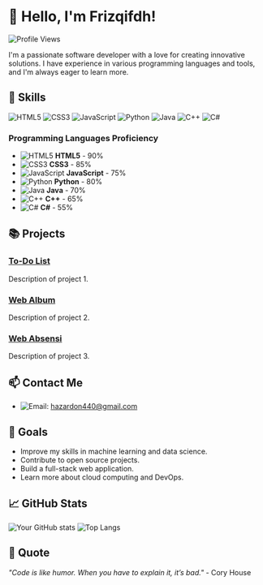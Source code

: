 # 👋 Hello, I'm Frizqifdh!

![Profile Views](https://komarev.com/ghpvc/?username=yourusername&color=blueviolet)

I'm a passionate software developer with a love for creating innovative solutions. I have experience in various programming languages and tools, and I'm always eager to learn more.

## 🔧 Skills

![HTML5](https://img.shields.io/badge/-HTML5-E34F26?style=flat&logo=html5&logoColor=white)
![CSS3](https://img.shields.io/badge/-CSS3-1572B6?style=flat&logo=css3&logoColor=white)
![JavaScript](https://img.shields.io/badge/-JavaScript-F7DF1E?style=flat&logo=javascript&logoColor=black)
![Python](https://img.shields.io/badge/-Python-3776AB?style=flat&logo=python&logoColor=white)
![Java](https://img.shields.io/badge/-Java-007396?style=flat&logo=java&logoColor=white)
![C++](https://img.shields.io/badge/-C++-00599C?style=flat&logo=c%2B%2B&logoColor=white)
![C#](https://img.shields.io/badge/C%23-239120?style=for-the-badge&logo=c-sharp&logoColor=white)

### Programming Languages Proficiency

- ![HTML5](https://img.shields.io/badge/-HTML5-E34F26?style=flat&logo=html5&logoColor=white) **HTML5** - 90%
- ![CSS3](https://img.shields.io/badge/-CSS3-1572B6?style=flat&logo=css3&logoColor=white) **CSS3** - 85%
- ![JavaScript](https://img.shields.io/badge/-JavaScript-F7DF1E?style=flat&logo=javascript&logoColor=black) **JavaScript** - 75%
- ![Python](https://img.shields.io/badge/-Python-3776AB?style=flat&logo=python&logoColor=white) **Python** - 80%
- ![Java](https://img.shields.io/badge/-Java-007396?style=flat&logo=java&logoColor=white) **Java** - 70%
- ![C++](https://img.shields.io/badge/-C++-00599C?style=flat&logo=c%2B%2B&logoColor=white) **C++** - 65%
- ![C#](https://img.shields.io/badge/C%23-239120?style=for-the-badge&logo=c-sharp&logoColor=white) **C#** - 55%

## 📚 Projects

### [To-Do List]([https://github.com/yourusername/project1](https://github.com/Frizqifdh/todolist.simple.github.io))
Description of project 1.

### [Web Album]([https://github.com/yourusername/project2](https://github.com/Frizqifdh/Websitealbum))
Description of project 2.

### [Web Absensi]([https://github.com/yourusername/project3](https://github.com/Frizqifdh/Absensiweb))
Description of project 3.

## 📫 Contact Me

- ![Email](https://img.shields.io/badge/Gmail-D14836?style=for-the-badge&logo=gmail&logoColor=white): hazardon440@gmail.com

## 🎯 Goals

- Improve my skills in machine learning and data science.
- Contribute to open source projects.
- Build a full-stack web application.
- Learn more about cloud computing and DevOps.

## 📈 GitHub Stats

![Your GitHub stats](https://github-readme-stats.vercel.app/api?username=yourusername&show_icons=true&theme=radical)
![Top Langs](https://github-readme-stats.vercel.app/api/top-langs/?username=yourusername&layout=compact&theme=radical)

## 💬 Quote

_"Code is like humor. When you have to explain it, it’s bad."_ - Cory House
